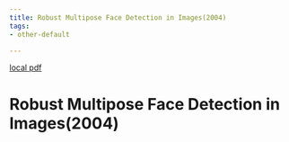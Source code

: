 ```yaml
---
title: Robust Multipose Face Detection in Images(2004)
tags:
- other-default

---
```


[local pdf](../../../pdfs/2004-Robust%20Multipose%20Face%20Detection%20in%20Images.pdf)

# Robust Multipose Face Detection in Images(2004)
